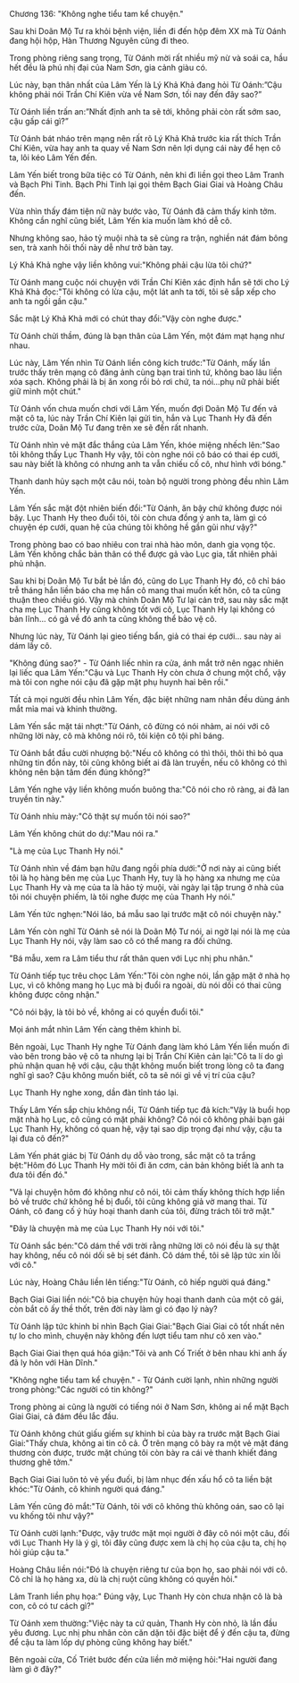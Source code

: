 




Chương 136: "Không nghe tiểu tam kể chuyện."


Sau khi Doãn Mộ Tư ra khỏi bệnh viện, liền đi đến hộp đêm XX mà Từ Oánh đang hội hộp, Hàn Thương Nguyên cũng đi theo.

Trong phòng riêng sang trọng, Từ Oánh mời rất nhiều mỹ nừ và soái ca, hầu hết đều là phú nhị đại của Nam Sơn, gia cảnh giàu có.

Lúc này, bạn thân nhất của Lâm Yến là Lý Khả Khả đang hỏi Từ Oánh:”Cậu không phải nói Trần Chí Kiên vừa về Nam Sơn, tối nay đến đây sao?”

Từ Oánh liền trấn an:”Nhất định anh ta sẽ tới, không phải còn rất sớm sao, cậu gấp cái gì?”

Từ Oánh bát nháo trên mạng nên rất rõ Lý Khả Khả trước kia rất thích Trần Chí Kiên, vừa hay anh ta quay về Nam Sơn nên lợi dụng cái này để hẹn cô ta, lôi kéo Lâm Yến đến.

Lâm Yến biết trong bữa tiệc có Từ Oánh, nên khi đi liền gọi theo Lâm Tranh và Bạch Phi Tinh. Bạch Phi Tinh lại gọi thêm Bạch Giai Giai và Hoàng Châu đến.

Vừa nhìn thấy đám tiện nữ này bước vào, Từ Oánh đã cảm thấy kinh tởm. Không cần nghĩ cũng biết, Lâm Yến kia muốn làm khó dễ cô.

Nhưng không sao, hảo tỷ muội nhà ta sẽ cùng ra trận, nghiền nát đám bông sen, trà xanh hôi thối này dễ như trở bàn tay.

Lý Khả Khả nghe vậy liền không vui:"Không phải cậu lừa tôi chứ?"

Từ Oánh mang cuộc nói chuyện với Trần Chí Kiên xác định hắn sẽ tới cho Lý Khả Khả đọc:"Tôi không có lừa cậu, một lát anh ta tới, tôi sẽ sắp xếp cho anh ta ngồi gần cậu."

Sắc mặt Lý Khả Khả mới có chút thay đổi:"Vậy còn nghe được."



Từ Oánh chửi thầm, đúng là bạn thân của Lâm Yến, một đám mạt hạng như nhau.

Lúc này, Lâm Yến nhìn Từ Oánh liền công kích trước:"Từ Oánh, mấy lần trước thấy trên mạng cô đăng ảnh cùng bạn trai tình tứ, không bao lâu liền xóa sạch. Không phải là bị ăn xong rồi bỏ rơi chứ, ta nói…phụ nữ phải biết giữ mình một chút."

Từ Oánh vốn chưa muốn chơi với Lâm Yến, muốn đợi Doãn Mộ Tư đến vả mặt cô ta, lúc này Trần Chí Kiên lại gửi tin, hắn và Lục Thanh Hy đã đến trước cửa, Doãn Mộ Tư đang trên xe sẽ đến rất nhanh.

Từ Oánh nhìn vẻ mặt đắc thắng của Lâm Yến, khóe miệng nhếch lên:"Sao tôi không thấy Lục Thanh Hy vậy, tôi còn nghe nói cô báo có thai ép cưới, sau này biết là không có nhưng anh ta vẫn chiếu cố cô, như hình với bóng."

Thanh danh hủy sạch một câu nói, toàn bộ người trong phòng đều nhìn Lâm Yến.

Lâm Yến sắc mặt đột nhiên biến đổi:"Từ Oánh, ăn bậy chứ không được nói bậy. Lục Thanh Hy theo đuổi tôi, tôi còn chưa đồng ý anh ta, làm gì có chuyện ép cưới, quan hệ của chúng tôi không hề gần gũi như vậy?"

Trong phòng bao có bao nhiêu con trai nhà hào môn, danh gia vọng tộc. Lâm Yến không chắc bản thân có thể được gả vào Lục gia, tất nhiên phải phủ nhận.

Sau khi bị Doãn Mộ Tư bắt bẻ lần đó, cũng do Lục Thanh Hy đó, cô chỉ báo trễ tháng hắn liền báo cha mẹ hắn cô mang thai muốn kết hôn, cô ta cũng thuận theo chiều gió. Vậy mà chính Doãn Mộ Tư lại cản trở, sau này sắc mặt cha mẹ Lục Thanh Hy cũng không tốt với cô, Lục Thanh Hy lại không có bản lĩnh… có gả về đó anh ta cũng không thể bảo vệ cô.

Nhưng lúc này, Từ Oánh lại gieo tiếng bẩn, giả có thai ép cưới… sau này ai dám lấy cô.

"Không đúng sao?" - Từ Oánh liếc nhìn ra cửa, ánh mắt trở nên ngạc nhiên lại liếc qua Lâm Yến:"Cậu và Lục Thanh Hy còn chưa ở chung một chổ, vậy mà tôi con nghe nói cậu đã gặp mặt phụ huynh hai bên rồi."

Tất cả mọi người đều nhìn Lâm Yến, đặc biệt những nam nhân đều dùng ánh mắt mỉa mai và khinh thường.

Lâm Yến sắc mặt tái nhợt:"Từ Oánh, cô đừng có nói nhảm, ai nói với cô những lời này, cô mà không nói rõ, tôi kiện cô tội phỉ báng.

Từ Oánh bắt đầu cười nhượng bộ:"Nếu cô không có thì thôi, thôi thì bỏ qua những tin đồn này, tôi cũng không biết ai đã làn truyền, nếu cô không có thì không nên bận tâm đến đúng không?"

Lâm Yến nghe vậy liền không muốn buông tha:"Cô nói cho rõ ràng, ai đã lan truyền tin này."

Từ Oánh nhíu mày:"Cô thật sự muốn tôi nói sao?"

Lâm Yến không chút do dự:"Mau nói ra."

"Là mẹ của Lục Thanh Hy nói."



Từ Oánh nhìn về đám bạn hữu đang ngồi phía dưới:"Ở nơi này ai cũng biết tôi là họ hàng bên mẹ của Lục Thanh Hy, tuy là họ hàng xa nhưng mẹ của Lục Thanh Hy và mẹ của ta là hảo tỷ muội, vài ngày lại tập trung ở nhà của tôi nói chuyện phiếm, là tôi nghe được mẹ của Thanh Hy nói."

Lâm Yến tức nghẹn:"Nói láo, bá mẫu sao lại trước mặt cô nói chuyện này."

Lâm Yến còn nghĩ Từ Oánh sẽ nói là Doãn Mộ Tư nói, ai ngờ lại nói là mẹ của Lục Thanh Hy nói, vậy làm sao cô có thể mang ra đối chứng.

"Bá mẫu, xem ra Lâm tiểu thư rất thân quen với Lục nhị phu nhân."

Từ Oánh tiếp tục trêu chọc Lâm Yến:"Tôi còn nghe nói, lần gặp mặt ở nhà họ Lục, vì cô không mang họ Lục mà bị đuổi ra ngoài, dù nói dối có thai cũng không được công nhận."

"Cô nói bậy, là tôi bỏ về, không ai có quyền đuổi tôi."

Mọi ánh mắt nhìn Lâm Yến càng thêm khinh bỉ.

Bên ngoài, Lục Thanh Hy nghe Từ Oánh đang làm khó Lâm Yến liền muốn đi vào bên trong bảo vệ cô ta nhưng lại bị Trần Chí Kiên cản lại:"Cô ta lí do gì phủ nhận quan hệ với cậu, cậu thật không muốn biết trong lòng cô ta đang nghĩ gì sao? Cậu không muốn biết, cô ta sẽ nói gì về vị trí của cậu?

Lục Thanh Hy nghe xong, dần đàn tỉnh táo lại.

Thấy Lâm Yến sắp chịu không nổi, Từ Oánh tiếp tục đả kích:"Vậy là buổi họp mặt nhà họ Lục, cô cũng có mặt phải không? Cô nói cô không phải bạn gái Lục Thanh Hy, không có quan hệ, vậy tại sao dịp trọng đại như vậy, cậu ta lại đưa cô đến?"

Lâm Yến phát giác bị Từ Oánh dụ dỗ vào trong, sắc mặt cô ta trắng bệt:"Hôm đó Lục Thanh Hy mời tôi đi ăn cơm, cản bản không biết là anh ta đưa tôi đến đó."

"Vả lại chuyện hôm đó không như cô nói, tôi cảm thấy không thích hợp liền bỏ về trước chứ không hề bị đuổi, tôi cũng không giả vờ mang thai. Từ Oánh, cô đang cố ý hủy hoại thanh danh của tôi, đừng trách tôi trở mặt."

"Đây là chuyện mà mẹ của Lục Thanh Hy nói với tôi."

Từ Oánh sắc bén:"Cô dám thề với trời rằng những lời cô nói đều là sự thật hay không, nếu cô nói dối sẽ bị sét đánh. Cô dám thề, tôi sẽ lập tức xin lỗi với cô."

Lúc này, Hoàng Châu liền lên tiếng:"Từ Oánh, cô hiếp người quá đáng."

Bạch Giai Giai liền nói:"Cô bịa chuyện hủy hoại thanh danh của một cô gái, còn bắt cô ấy thề thốt, trên đời này làm gì có đạo lý này?

Từ Oánh lập tức khinh bỉ nhìn Bạch Giai Giai:"Bạch Giai Giai cô tốt nhất nên tự lo cho mình, chuyện này không đến lượt tiểu tam như cô xen vào."



Bạch Giai Giai thẹn quá hóa giận:"Tôi và anh Cố Triết ở bên nhau khi anh ấy đã ly hôn với Hàn Dĩnh."

"Không nghe tiểu tam kể chuyện." - Từ Oánh cười lạnh, nhìn những người trong phòng:"Các người có tin không?"

Trong phòng ai cũng là người có tiếng nói ở Nam Sơn, không ai nể mặt Bạch Giai Giai, cả đám đều lắc đầu.

Từ Oánh không chút giấu giếm sự khinh bỉ của bày ra trước mặt Bạch Giai Giai:"Thấy chưa, không ai tin cô cả. Ở trên mạng cô bày ra một vẻ mặt đáng thương còn được, trước mặt chúng tôi còn bày ra cái vẻ thanh khiết đáng thương ghê tởm."

Bạch Giai Giai luôn tỏ vẻ yếu đuối, bị làm nhục đến xấu hổ cô ta liền bật khóc:"Từ Oánh, cô khinh người quá đáng."

Lâm Yến cũng đỏ mắt:"Từ Oánh, tôi với cô không thù không oán, sao cô lại vu khống tôi như vậy?"

Từ Oánh cười lạnh:"Được, vậy trước mặt mọi người ở đây cô nói một câu, đối với Lục Thanh Hy là ý gì, tôi đây cũng được xem là chị họ của cậu ta, chị họ hỏi giúp cậu ta."

Hoàng Châu liền nói:"Đó là chuyện riêng tư của bọn họ, sao phải nói với cô. Cô chỉ là họ hàng xa, dù là chị ruột cũng không có quyền hỏi."

Lâm Tranh liền phụ họa:" Đúng vậy, Lục Thanh Hy còn chưa nhận cô là bà con, cô có tư cách gì?"

Từ Oánh xem thường:"Việc này ta cứ quản, Thanh Hy còn nhỏ, là lần đầu yêu đương. Lục nhị phu nhân còn căn dặn tôi đặc biệt để ý đến cậu ta, đừng để cậu ta làm lốp dự phòng cũng không hay biết."

Bên ngoài cửa, Cố Triêt bước đến cửa liền mở miệng hỏi:"Hai người đang làm gì ở đây?"




